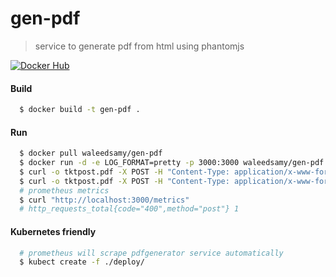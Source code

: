 # gen-pdf
> service to generate pdf from html using phantomjs

[![Docker Hub](https://img.shields.io/badge/docker-ready-blue.svg)](https://registry.hub.docker.com/u/waleedsamy/gen-pdf/)

#### Build
```bash
  $ docker build -t gen-pdf .
```

#### Run
```bash
  $ docker pull waleedsamy/gen-pdf
  $ docker run -d -e LOG_FORMAT=pretty -p 3000:3000 waleedsamy/gen-pdf
  $ curl -o tktpost.pdf -X POST -H "Content-Type: application/x-www-form-urlencoded" -d 'html=<div>content</div>' "http://localhost:3000/"
  $ curl -o tktpost.pdf -X POST -H "Content-Type: application/x-www-form-urlencoded" -d @big.html "http://localhost:3000/"
  # prometheus metrics
  $ curl "http://localhost:3000/metrics"
  # http_requests_total{code="400",method="post"} 1
```

#### Kubernetes friendly
```bash
  # prometheus will scrape pdfgenerator service automatically
  $ kubect create -f ./deploy/
```
